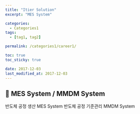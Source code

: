 ```yaml
---
title: "Itier Solution"
excerpt: "MES System"

categories:
  - Categories1
tags:
  - [tag1, tag2]

permalink: /categories1/career1/

toc: true
toc_sticky: true

date: 2017-12-03
last_modified_at: 2017-12-03
---
```


## 🦥 MES System / MMDM System

반도체 공정 생산 MES System
반도체 공정 기준관리 MMDM System